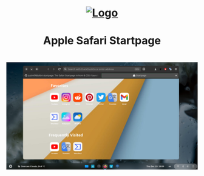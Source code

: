 
<h1 align="center" width=200&height=200>
  <a href="https://github.com/justinl99/safari-startpage/"><img src="https://cdn-icons.flaticon.com/svg/3917/3917032.svg?token=exp=1672319330~hmac=ea5695071952b4e21144b5efe1623895" alt="Logo"></a>
</h1>

<h1 align="center">Apple Safari Startpage</h1>

<h1 align="center">
  <a href="https://github.com/justinl99/safari-startpage/"><img src="/Screenshot from 2022-12-29 19-59-18.png" alt="Scrsht"></a>
</h1>

